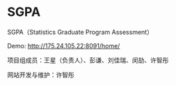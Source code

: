 # SGPA

SGPA（Statistics Graduate Program Assessment）

Demo: http://175.24.105.22:8091/home/

项目组成员：王星（负责人）、彭谦、刘佳瑞、闵劼、许智彤

网站开发与维护：许智彤
